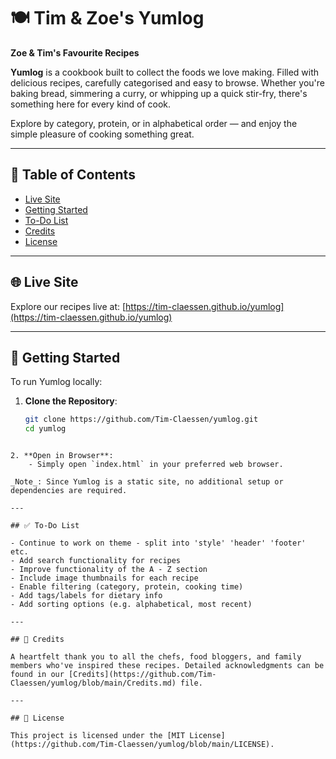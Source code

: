 # 🍽️ Tim & Zoe's Yumlog

**Zoe & Tim's Favourite Recipes**

**Yumlog** is a cookbook built to collect the foods we love making. Filled with delicious recipes, carefully categorised and easy to browse. Whether you're baking bread, simmering a curry, or whipping up a quick stir-fry, there's something here for every kind of cook.

Explore by category, protein, or in alphabetical order — and enjoy the simple pleasure of cooking something great.

---

## 📖 Table of Contents

- [Live Site](#live-site)
- [Getting Started](#getting-started)
- [To-Do List](#to-do-list)
- [Credits](#credits)
- [License](#license)

---

## 🌐 Live Site

Explore our recipes live at: [https://tim-claessen.github.io/yumlog](https://tim-claessen.github.io/yumlog)


---

## 🚀 Getting Started

To run Yumlog locally:

1. **Clone the Repository**:
   ```bash
   git clone https://github.com/Tim-Claessen/yumlog.git
   cd yumlog
```

2. **Open in Browser**:
    - Simply open `index.html` in your preferred web browser.

_Note_: Since Yumlog is a static site, no additional setup or dependencies are required.

---

## ✅ To-Do List

- Continue to work on theme - split into 'style' 'header' 'footer' etc.
- Add search functionality for recipes
- Improve functionality of the A - Z section
- Include image thumbnails for each recipe
- Enable filtering (category, protein, cooking time)
- Add tags/labels for dietary info
- Add sorting options (e.g. alphabetical, most recent)

---

## 🙏 Credits

A heartfelt thank you to all the chefs, food bloggers, and family members who've inspired these recipes. Detailed acknowledgments can be found in our [Credits](https://github.com/Tim-Claessen/yumlog/blob/main/Credits.md) file.

---

## 📄 License

This project is licensed under the [MIT License](https://github.com/Tim-Claessen/yumlog/blob/main/LICENSE).